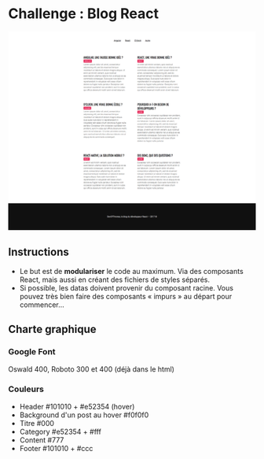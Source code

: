 # Challenge : Blog React

![resultat](resultat.png)

## Instructions

* Le but est de **modulariser** le code au maximum. Via des composants React, mais aussi en créant des fichiers de styles séparés.
* Si possible, les datas doivent provenir du composant racine. Vous pouvez très bien faire des composants « impurs » au départ pour commencer…

## Charte graphique

### Google Font

Oswald 400, Roboto 300 et 400 (déjà dans le html)

### Couleurs

* Header #101010 + #e52354 (hover)
* Background d'un post au hover #f0f0f0
* Titre #000
* Category #e52354 + #fff
* Content #777
* Footer #101010 + #ccc
